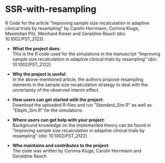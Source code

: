 # SSR-with-resampling
R Code for the article "Improving sample size recalculation in adaptive clinical trials by resampling" by Carolin Herrmann, Corinna Kluge, Maximilian Pilz, Meinhard Kieser and Geraldine Rauch (doi: 10.1002/PST_2122). 

* **What the project does**: \
This is the R code used for the simulations in the manuscript "Improving sample size recalculation in adaptive clinical trials by resampling" (doi: 10.1002/PST_2122).

* **Why the project is useful**: \
In the above-mentioned article, the authors propose resampling elements in the sample size recalculation strategy to deal with the uncertainty of the observed interim effect. 

* **How users can get started with the project**: \
Download the uploaded R-files and run "Standard_Sim.R" as well as "Elbphi_Sim.R" for the simulations.

* **Where users can get help with your project**: \
Background knowledge on the implemented theory can be found in "Improving sample size recalculation in adaptive clinical trials by resampling" (doi: 10.1002/PST_2122).

* **Who maintains and contributes to the project**: \
The code was written by Corinna Kluge, Carolin Herrmann and Geraldine Rauch.
